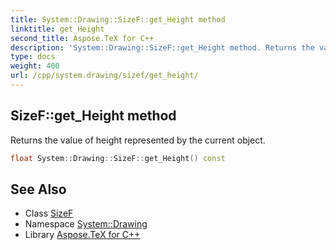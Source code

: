```yaml
---
title: System::Drawing::SizeF::get_Height method
linktitle: get_Height
second_title: Aspose.TeX for C++
description: 'System::Drawing::SizeF::get_Height method. Returns the value of height represented by the current object in C++.'
type: docs
weight: 400
url: /cpp/system.drawing/sizef/get_height/
---
```

## SizeF::get_Height method


Returns the value of height represented by the current object.

```cpp
float System::Drawing::SizeF::get_Height() const
```

## See Also

* Class [SizeF](../)
* Namespace [System::Drawing](../../)
* Library [Aspose.TeX for C++](../../../)

